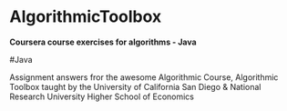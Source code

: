 # AlgorithmicToolbox
<b>Coursera course exercises for algorithms - Java</b>

#Java

Assignment answers fror the awesome Algorithmic Course, Algorithmic Toolbox taught by 
the University of California San Diego & National Research University Higher School of Economics


